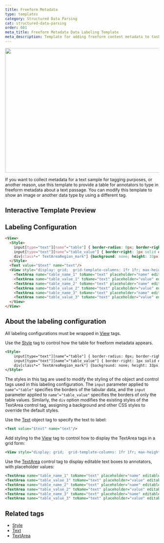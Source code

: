 ```yaml
---
title: Freeform Metadata
type: templates
category: Structured Data Parsing
cat: structured-data-parsing
order: 601
meta_title: Freeform Metadata Data Labeling Template
meta_description: Template for adding freeform content metadata to tasks with Label Studio for your machine learning and data science projects.
---
```

<img src="/images/templates/freeform-metadata.png" alt="" class="gif-border" width="552px" height="408px" />

If you want to collect metadata for a text sample for tagging purposes, or another reason, use this template to provide a table for annotators to type in freeform metadata about a text passage. You can modify this template to show an image or another data type by using a different tag. 

## Interactive Template Preview

<div id="main-preview"></div>

## Labeling Configuration

```html
<View>
  <Style>
    input[type="text"][name^="table"] { border-radius: 0px; border-right: none;}
    input[type="text"][name^="table_value"] { border-right: 1px solid #ddd; }
    div[class*=" TextAreaRegion_mark"] {background: none; height: 33px; border-radius: 0; min-width: 135px;}
  </Style>
  <Text value="$text" name="text"/>
  <View style="display: grid;  grid-template-columns: 1fr 1fr; max-height: 300px; width: 400px">
    <TextArea name="table_name_1" toName="text" placeholder="name" editable="true" maxSubmissions="1"/>
    <TextArea name="table_value_1" toName="text" placeholder="value" editable="true" maxSubmissions="1"/>
    <TextArea name="table_name_2" toName="text" placeholder="name" editable="true" maxSubmissions="1"/>
    <TextArea name="table_value_2" toName="text" placeholder="value" editable="true" maxSubmissions="1"/>
    <TextArea name="table_name_3" toName="text" placeholder="name" editable="true" maxSubmissions="1"/>
    <TextArea name="table_value_3" toName="text" placeholder="value" editable="true" maxSubmissions="1"/>
  </View>
</View>
```

## About the labeling configuration

All labeling configurations must be wrapped in [View](/tags/view.html) tags.


Use the [Style](/tags/style.html) tag to control how the table for freeform metadata appears.
```xml
<Style>
    input[type="text"][name^="table"] { border-radius: 0px; border-right: none;}
    input[type="text"][name^="table_value"] { border-right: 1px solid #ddd; }
    div[class*=" TextAreaRegion_mark"] {background: none; height: 33px; border-radius: 0; min-width: 135px;}
</Style>
```
The styles in this tag are used to modify the styling of the object and control tags used in this labeling configuration. The `input` parameter applied to `name^="table"` specifies the borders of the tabular data, and the `input` parameter applied to `name^="table_value"` specifies the borders of only the table values. Similarly, the `div` option modifies the existing styles of the TextArea control tag, assigning a background and other CSS styles to override the default styles.

Use the [Text](/tags/text.html) object tag to specify the text to label:
```xml
<Text value="$text" name="text"/>
```
  
Add styling to the [View](/tags/view.html) tag to control how to display the TextArea tags in a grid form:
```xml
<View style="display: grid;  grid-template-columns: 1fr 1fr; max-height: 300px; width: 400px">
```

Use the [TextArea](/tags/textarea.html) control tag to display editable text boxes to annotators, with placeholder values:
```xml
<TextArea name="table_name_1" toName="text" placeholder="name" editable="true" maxSubmissions="1"/>
<TextArea name="table_value_1" toName="text" placeholder="value" editable="true" maxSubmissions="1"/>
<TextArea name="table_name_2" toName="text" placeholder="name" editable="true" maxSubmissions="1"/>
<TextArea name="table_value_2" toName="text" placeholder="value" editable="true" maxSubmissions="1"/>
<TextArea name="table_name_3" toName="text" placeholder="name" editable="true" maxSubmissions="1"/>
<TextArea name="table_value_3" toName="text" placeholder="value" editable="true" maxSubmissions="1"/>
```

## Related tags

- [Style](/tags/style.html)
- [Text](/tags/text.html)
- [TextArea](/tags/textarea.html)
